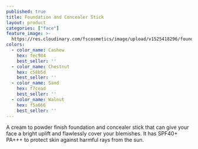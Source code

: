 ```yaml
---
published: true
title: Foundation and Concealer Stick
layout: product
categories: ["face"]
feature_image: >-
  https://res.cloudinary.com/fscosmetics/image/upload/v1525418296/foundation-concealer.jpg
colors:
  - color_name: Cashew
    hex: fec984
    best_seller: ''
  - color_name: Chestnut
    hex: c58b5d
    best_seller: ''
  - color_name: Sand
    hex: f7cead
    best_seller: ''
  - color_name: Walnut
    hex: f5a666
    best_seller: ''
---
```

A cream to powder finish foundation and concealer stick that can give your face a bright uplift and flawlessly cover your blemishes. It has SPF40+ PA+++ to protect skin against harmful rays from the sun.
